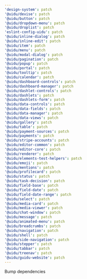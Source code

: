 ```yaml
---
'design-system': patch
'@uidu/devise': patch
'@uidu/button': patch
'@uidu/dropdown-menu': patch
'@uidu/droplist': patch
'eslint-config-uidu': patch
'@uidu/inline-dialog': patch
'@uidu/inline-edit': patch
'@uidu/item': patch
'@uidu/menu': patch
'@uidu/modal-dialog': patch
'@uidu/pagination': patch
'@uidu/popup': patch
'@uidu/portal': patch
'@uidu/tooltip': patch
'@uidu/calendar': patch
'@uidu/dashboard-controls': patch
'@uidu/dashboard-manager': patch
'@uidu/dashlet-controls': patch
'@uidu/dashlets': patch
'@uidu/dashlets-form': patch
'@uidu/data-controls': patch
'@uidu/data-fields': patch
'@uidu/data-manager': patch
'@uidu/data-views': patch
'@uidu/gallery': patch
'@uidu/table': patch
'@uidu/payment-sources': patch
'@uidu/payments': patch
'@uidu/stripe-accounts': patch
'@uidu/editor-common': patch
'@uidu/editor-core': patch
'@uidu/renderer': patch
'@uidu/elements-test-helpers': patch
'@uidu/emoji': patch
'@uidu/mentions': patch
'@uidu/profilecard': patch
'@uidu/status': patch
'@uidu/task-decision': patch
'@uidu/field-base': patch
'@uidu/field-date': patch
'@uidu/field-date-range': patch
'@uidu/select': patch
'@uidu/media-card': patch
'@uidu/media-viewer': patch
'@uidu/chat-window': patch
'@uidu/message': patch
'@uidu/animated-menu': patch
'@uidu/breadcrumbs': patch
'@uidu/navigation': patch
'@uidu/shell': patch
'@uidu/side-navigation': patch
'@uidu/stepper': patch
'@uidu/tabbar': patch
'@uidu/treenav': patch
'@uidu/guidu-website': patch
---
```


Bump dependencies

